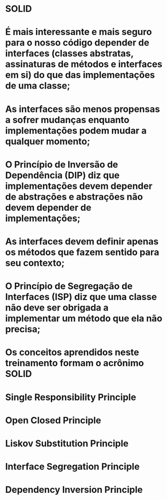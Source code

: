 # SOLID

# É mais interessante e mais seguro para o nosso código depender de interfaces (classes abstratas, assinaturas de métodos e interfaces em si) do que das implementações de uma classe;
# As interfaces são menos propensas a sofrer mudanças enquanto implementações podem mudar a qualquer momento;
# O Princípio de Inversão de Dependência (DIP) diz que implementações devem depender de abstrações e abstrações não devem depender de implementações;
# As interfaces devem definir apenas os métodos que fazem sentido para seu contexto;
# O Princípio de Segregação de Interfaces (ISP) diz que uma classe não deve ser obrigada a implementar um método que ela não precisa;
# Os conceitos aprendidos neste treinamento formam o acrônimo SOLID
# Single Responsibility Principle
# Open Closed Principle
# Liskov Substitution Principle
# Interface Segregation Principle
# Dependency Inversion Principle
